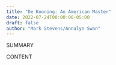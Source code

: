 ```yaml
---
title: "De Kooning: An American Master"
date: 2022-07-24T00:00:00-05:00
draft: false
author: "Mark Stevens/Annalyn Swan"
---
```


SUMMARY

<!--more-->

CONTENT